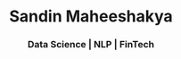 <h1 align="center">Sandin Maheeshakya</h1>
<h3 align="center">Data Science | NLP | FinTech</h3>

<p align="left">
</p>

